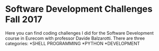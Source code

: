 # Software Development Challenges Fall 2017
Here you can find coding challenges I did for the Software Development course in Eurecom with professor Davide Balzarotti.
There are three categories:
*SHELL PROGRAMMING
*PYTHON
*DEVELOPMENT
